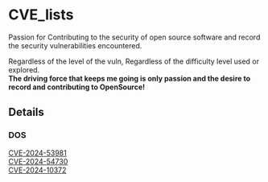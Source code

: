 # CVE_lists
Passion for Contributing to the security of open source software and record the security vulnerabilities encountered.

Regardless of the level of the vuln, Regardless of the difficulty level used or explored.  
**The driving force that keeps me going is only passion and the desire to record and contributing to OpenSource!**

## Details 

### DOS 
[CVE-2024-53981](https://github.com/advisories/GHSA-59g5-xgcq-4qw3)  
[CVE-2024-54730](https://www.cve.org/CVERecord?id=CVE-2024-54730)  
[CVE-2024-10372](https://github.com/Startr4ck/CVE_lists/blob/main/buzz/Insecure%20Temporary%20File%20in%20BUZZ.md)  
